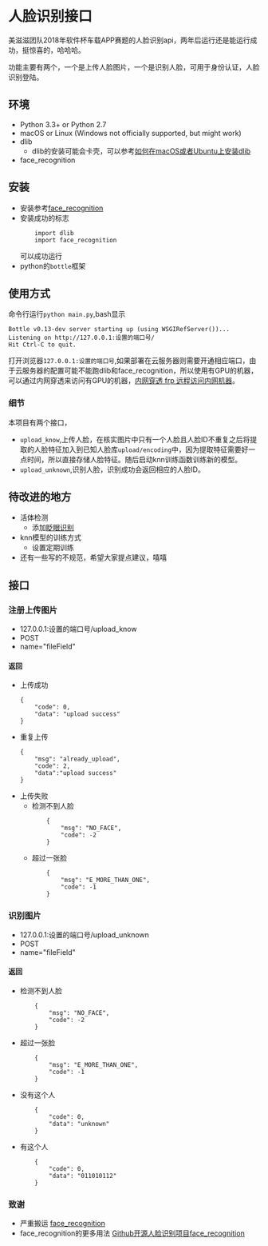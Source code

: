 # 人脸识别接口
美滋滋团队2018年软件杯车载APP赛题的人脸识别api，两年后运行还是能运行成功，挺惊喜的，哈哈哈。

功能主要有两个，一个是上传人脸图片，一个是识别人脸，可用于身份认证，人脸识别登陆。
## 环境
* Python 3.3+ or Python 2.7
* macOS or Linux (Windows not officially supported, but might work)
* dlib
    * dlib的安装可能会卡壳，可以参考[如何在macOS或者Ubuntu上安装dlib](https://gist.github.com/ageitgey/629d75c1baac34dfa5ca2a1928a7aeaf)
* face_recognition
## 安装
* 安装参考[face_recognition](https://github.com/ageitgey/face_recognition)
* 安装成功的标志
    ```
        import dlib
        import face_recognition
    ```
    可以成功运行
* python的`bottle`框架
## 使用方式
命令行运行`python main.py`,bash显示
```
Bottle v0.13-dev server starting up (using WSGIRefServer())...
Listening on http://127.0.0.1:设置的端口号/
Hit Ctrl-C to quit.

```
打开浏览器`127.0.0.1:设置的端口号`,如果部署在云服务器则需要开通相应端口，由于云服务器的配置可能不能跑dlib和face_recognition，所以使用有GPU的机器，可以通过内网穿透来访问有GPU的机器，[内网穿透 frp 远程访问内网机器](https://blog.erestu.top/archives/200.html)。
### 细节
本项目有两个接口，
* `upload_know`,上传人脸，在核实图片中只有一个人脸且人脸ID不重复之后将提取的人脸特征加入到已知人脸库`upload/encoding`中，因为提取特征需要好一点时间，所以直接存储人脸特征。随后启动knn训练函数训练新的模型。
* `upload_unknown`,识别人脸，识别成功会返回相应的人脸ID。
## 待改进的地方
* 活体检测
    * 添加[眨眼识别](https://www.pyimagesearch.com/2017/04/24/eye-blink-detection-opencv-python-dlib/)
* knn模型的训练方式
    * 设置定期训练
* 还有一些写的不规范，希望大家提点建议，嘻嘻

## 接口
### 注册上传图片
* 127.0.0.1:设置的端口号/upload_know
* POST
* name="fileField"
#### 返回
* 上传成功
    ```
    {
        "code": 0,
        "data": "upload success"
    }
    ```
* 重复上传
    ```
    {
        "msg": "already_upload",
        "code": 2,
        "data":"upload success"
    }
    ```
* 上传失败
    * 检测不到人脸
        ```
            {
                "msg": "NO_FACE",
                "code": -2
            }
        ```
    * 超过一张脸
        ```
            {
                "msg": "E_MORE_THAN_ONE",
                "code": -1
            }
        ```
### 识别图片
* 127.0.0.1:设置的端口号/upload_unknown
* POST
* name="fileField"
#### 返回
* 检测不到人脸
    ```
        {
            "msg": "NO_FACE",
            "code": -2
        }
    ```
* 超过一张脸
    ```
        {
            "msg": "E_MORE_THAN_ONE",
            "code": -1
        }
    ```
* 没有这个人
    ```
        {
            "code": 0,
            "data": "unknown"
        }
    ```
* 有这个人
    ```
        {
            "code": 0,
            "data": "011010112"
        }
    ```
### 致谢
* 严重搬运 [face_recognition](https://github.com/ageitgey/face_recognition)
* face_recognition的更多用法 [Github开源人脸识别项目face_recognition](https://zhuanlan.zhihu.com/p/45827914)